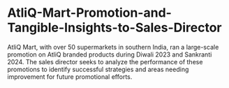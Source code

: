 # AtliQ-Mart-Promotion-and-Tangible-Insights-to-Sales-Director
AtliQ Mart, with over 50 supermarkets in southern India, ran a large-scale promotion on AtliQ branded products during Diwali 2023 and Sankranti 2024. The sales director seeks to analyze the performance of these promotions to identify successful strategies and areas needing improvement for future promotional efforts.
